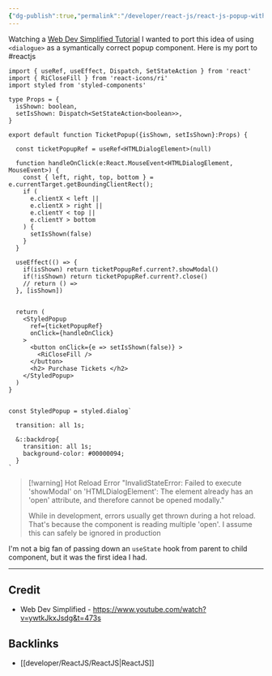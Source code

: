 ```yaml
---
{"dg-publish":true,"permalink":"/developer/react-js/react-js-popup-with-dialogue-modal/","dgPassFrontmatter":true}
---
```


Watching a [Web Dev Simplified Tutorial](https://www.youtube.com/@WebDevSimplified) I wanted to port this idea of using `<dialogue>` as a symantically correct popup component. Here is my port to #reactjs 

```tsx
import { useRef, useEffect, Dispatch, SetStateAction } from 'react'
import { RiCloseFill } from 'react-icons/ri'
import styled from 'styled-components'

type Props = {
  isShown: boolean,
  setIsShown: Dispatch<SetStateAction<boolean>>,
}

export default function TicketPopup({isShown, setIsShown}:Props) {

  const ticketPopupRef = useRef<HTMLDialogElement>(null)

  function handleOnClick(e:React.MouseEvent<HTMLDialogElement, MouseEvent>) {
    const { left, right, top, bottom } = e.currentTarget.getBoundingClientRect();
    if (
      e.clientX < left ||
      e.clientX > right ||
      e.clientY < top ||
      e.clientY > bottom
    ) {
      setIsShown(false)
    }
  }

  useEffect(() => {
    if(isShown) return ticketPopupRef.current?.showModal()
    if(!isShown) return ticketPopupRef.current?.close()
    // return () =>
  }, [isShown])
  
  
  return (
    <StyledPopup 
      ref={ticketPopupRef}
      onClick={handleOnClick}
    >
      <button onClick={e => setIsShown(false)} > 
        <RiCloseFill />
      </button>
      <h2> Purchase Tickets </h2>
    </StyledPopup>
  )
}


const StyledPopup = styled.dialog`

  transition: all 1s;

  &::backdrop{
    transition: all 1s;
    background-color: #00000094;
  }
`
```


> [!warning] Hot Reload Error
> "InvalidStateError: Failed to execute 'showModal' on 'HTMLDialogElement': The element already has an 'open' attribute, and therefore cannot be opened modally."
> 
> While in development, errors usually get thrown during a hot reload. That's because the component is reading multiple 'open'. I assume this can safely be ignored in production

I'm not a big fan of passing down an `useState` hook from parent to  child component, but it was the first idea I had.

---
## Credit
- Web Dev Simplified - https://www.youtube.com/watch?v=ywtkJkxJsdg&t=473s

## Backlinks
- [[developer/ReactJS/ReactJS\|ReactJS]]